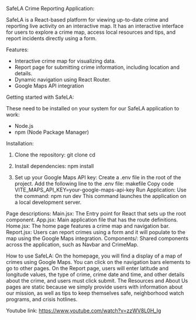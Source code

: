 SafeLA Crime Reporting Application:

SafeLA is a React-based platform for viewing up-to-date crime and reporting live activity on an interactive map. It has an interactive interface for users to explore a crime map, access local resources and tips, and report incidents directly using a form.

Features:

- Interactive crime map for visualizing data.
- Report page for submitting crime information, including location and details.
- Dynamic navigation using React Router.
- Google Maps API integration

Getting started with SafeLA:

These need to be installed on your system for our SafeLA application to work: 
- Node.js
- npm (Node Package Manager)

Installation:

1. Clone the repository:
   git clone <repository-url>
   cd <repository-folder>

2. Install dependencies:
npm install
3. Set up your Google Maps API key:
Create a .env file in the root of the project.
Add the following line to the .env file:
makefile
Copy code
VITE_MAPS_API_KEY=your-google-maps-api-key
Run Application:
Use the command: npm run dev
This command launches the application on a local development server.

Page descriptions:
Main.jsx: The Entry point for React that sets up the root component.
App.jsx: Main application file that has the route definitions.
Home.jsx: The home page features a crime map and navigation bar.
Report.jsx: Users can report crimes using a form and it will populate to the map using the Google Maps integration.
Components/: Shared components across the application, such as Navbar and CrimeMap.

How to use SafeLA:
On the homepage, you will find a display of a map of crimes using Google Maps. You can click on the navigation bars elements to go to other pages. On the Report page, users will enter latitude and longitude values, the type of crime, crime date and time, and other details about the crime, and users must click submit. The Resources and About Us pages are static because we simply provide users with information about our mission, as well as tips to keep themselves safe, neighborhood watch programs, and crisis hotlines.



Youtube link: 
https://www.youtube.com/watch?v=zzWV8L0H_Ig
